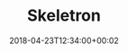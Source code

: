 ---
path: "/skeletron"
date: "2018-04-23T12:34:00+00:02"
title: "Skeletron"
tags: ["Machine Learning", "Tools"]
thumbnail: "https://i.imgur.com/NgmLuAP.gif"
cover: "skeletron.jpg"
embed: '<iframe width="100%" height="500" src="https://www.youtube.com/embed/l_owi316cE8?rel=0&amp;controls=0&amp;showinfo=0" frameborder="0" allow="autoplay; encrypted-media" allowfullscreen></iframe>'
about: "Skeletron is a system that predicts joints and human skeleton position from real-time video taken by any RGB camera, such as a webcam. The system sends the data about the position of the human body to Unity, a 3D game development engine, to allow engineers, artists, and creative technologists to use it to develop digital experiences.

Skeletron was developed thanks and as a part of NYU ITP Xstory grant (Experiments in Storytelling)."
links: [['Presskit', 'https://drive.google.com/drive/folders/18uzf-grMetd9bZPNMHDNs7IZWZHNFmKY']]
components: [['code', 'C#, HLSL Python'], ['software', 'Unity3D'], ['3d', 'Tensorflow']]
credits: 'Developed with <a target="_blank" href="https://drorayalon.com">Dror Ayalon</a>. <br />Attribution:
VNect ML Model
VNect TensorFlow Port'
press: [['The Next Web', 'https://thenextweb.com/artificial-intelligence/2018/01/30/programmers-use-tensorflow-ai-to-turn-any-webcam-into-microsoft-kinect/'], ['Tech Radar', 'https://www.techradar.com/news/ai-developers-can-turn-any-webcam-into-a-kinect'], ['GeekTime', 'https://www.geektime.co.il/developers-create-kinect-with-tensorflow-and-webcam/'], ['Android Headlines', 'https://www.androidheadlines.com/2018/01/tensorflow-unity-turn-webcams-into-ai-powered-ar-systems.html'], ['FossBytes', 'https://fossbytes.com/programmers-transform-a-10-webcam-into-microsoft-kinect/']]
excerpt: "Predict joints and human skeleton position from real-time video."
---